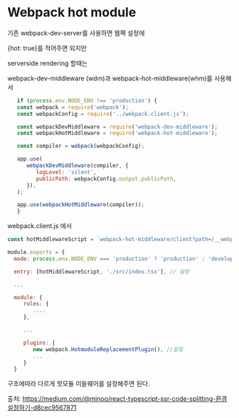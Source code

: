 # Webpack hot module

기존 webpack-dev-server를 사용하면 웹팩 설정에

   {hot: true}를 적어주면 되지만

serverside rendering 할때는

webpack-dev-middleware (wdm)과 webpack-hot-middleware(whm)를 사용해서

```js
   if (process.env.NODE_ENV !== 'production') {
   const webpack = require('webpack');
   const webpackConfig = require('../webpack.client.js');

   const webpackDevMiddleware = require('webpack-dev-middleware');
   const webpackHotMiddleware = require('webpack-hot-middleware');

   const compiler = webpack(webpackConfig);

   app.use(
      webpackDevMiddleware(compiler, {
         logLevel: 'silent',
         publicPath: webpackConfig.output.publicPath,
      }),
   );

   app.use(webpackHotMiddleware(compiler));
   }
```

webpack.client.js 에서

```js
const hotMiddlewareScript = `webpack-hot-middleware/client?path=/__webpack_hmr&timeout=20000&reload=true`;

module.exports = {
  mode: process.env.NODE_ENV === 'production' ? 'production' : 'development',

  entry: [hotMiddlewareScript, './src/index.tsx'], // 설정

  ...

  module: {
     rules: {
        ....
     },

     ...

     plugins: {
        new webpack.HotmoduleReplacementPlugin(), //설정
        ...
     }
  }
```
구조에따라 다르게 핫모듈 미들웨어를 설정해주면 된다.

출처: https://medium.com/@minoo/react-typescript-ssr-code-splitting-환경설정하기-d8cec9567871